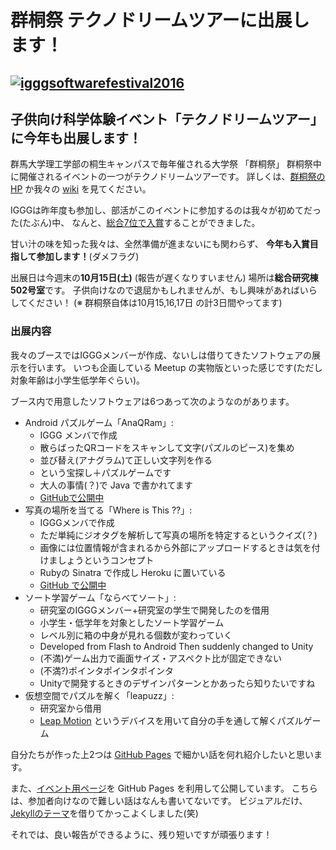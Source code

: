 # 群桐祭 テクノドリームツアーに出展します！

## [![igggsoftwarefestival2016](//www.iggg.org/wp-content/uploads/2016/10/IGGGSoftwareFestival2016.png)](//www.iggg.org/wp-content/uploads/2016/10/IGGGSoftwareFestival2016.png)

## 子供向け科学体験イベント「テクノドリームツアー」に今年も出展します！

群馬大学理工学部の桐生キャンパスで毎年催される大学祭 「群桐祭」
群桐祭中に開催されるイベントの一つがテクノドリームツアーです。
詳しくは、[群桐祭のHP](http://guntohfes.com/) か我々の [wiki](//www.iggg.org/wiki/?%E7%BE%A4%E6%A1%90%E7%A5%AD%202016) を見てください。

IGGGは昨年度も参加し、部活がこのイベントに参加するのは我々が初めてだった(たぶん)中、
なんと、[総合7位で入賞](//www.iggg.org/news/result_of_guntohfes_2015/)することができました。

甘い汁の味を知った我々は、全然準備が進まないにも関わらず、
**今年も入賞目指して参加します！**(ダメフラグ)

出展日は今週末の**10月15日(土)** (報告が遅くなりすいません)
場所は**総合研究棟502号室**です。
子供向けなので退屈かもしれませんが、もし興味があればいらしてください！
(※ 群桐祭自体は10月15,16,17日 の計3日間やってます)

### 出展内容

我々のブースではIGGGメンバーが作成、ないしは借りてきたソフトウェアの展示を行います。
いつも企画している Meetup の実物版といった感じです(ただし対象年齢は小学生低学年ぐらい)。

ブース内で用意したソフトウェアは6つあって次のようなのがあります。

* Android パズルゲーム「AnaQRam」:
    * IGGG メンバで作成
    * 散らばったQRコードをスキャンして文字(パズルのピース)を集め
    * 並び替え(アナグラム)て正しい文字列を作る
    * という宝探し＋パズルゲームです
    * 大人の事情(？)で Java で書かれてます
    * [GitHubで公開中](https://github.com/matsubara0507/AnaQRam)
* 写真の場所を当てる「Where is This ??」:
    * IGGGメンバで作成
    * ただ単純にジオタグを解析して写真の場所を特定するというクイズ(？)
    * 画像には位置情報が含まれるから外部にアップロードするときは気を付けましょうというコンセプト
    * Rubyの Sinatra で作成し Heroku に置いている
    * [GitHub で公開中](https://github.com/atpons/exifchan)
* ソート学習ゲーム「ならべてソート」:
    * 研究室のIGGGメンバー+研究室の学生で開発したのを借用
    * 小学生・低学年を対象としたソート学習ゲーム
    * レベル別に箱の中身が見れる個数が変わっていく
    * Developed from Flash to Android Then suddenly changed to Unity
    * (不満)ゲーム出力で画面サイズ・アスペクト比が固定できない
    * (不満?)ポインタポインタポインタ
    * Unityで開発するときのデザインパターンとかあったら知りたいですね
* 仮想空間でパズルを解く「leapuzz」:
    * 研究室から借用
    * [Leap Motion](https://www.leapmotion.com/?lang=jp) というデバイスを用いて自分の手を通して解くパズルゲーム

自分たちが作った上2つは [GitHub Pages](http://iggg.github.io/) で細かい話を何れ紹介したいと思います。

また、[イベント用ページ](https://iggg.github.io/guntoh-fes/)を GitHub Pages を利用して公開しています。
こちらは、参加者向けなので難しい話はなんも書いてないです。
ビジュアルだけ、[Jekyllのテーマ](https://github.com/volny/creative-theme-jekyll)を借りてかっこよくしました(笑)

それでは、良い報告ができるように、残り短いですが頑張ります！